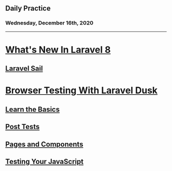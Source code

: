 ## Daily Practice
### Wednesday, December 16th, 2020
---


# [What's New In Laravel 8](https://laracasts.com/series/whats-new-in-laravel-8)


## [Laravel Sail](https://laracasts.com/series/whats-new-in-laravel-8/episodes/12)




# [Browser Testing With Laravel Dusk](https://laracasts.com/series/browser-testing-with-laravel-dusk)



## [Learn the Basics](https://laracasts.com/series/browser-testing-with-laravel-dusk/episodes/1)



## [Post Tests](https://laracasts.com/series/browser-testing-with-laravel-dusk/episodes/2)



## [Pages and Components](https://laracasts.com/series/browser-testing-with-laravel-dusk/episodes/3)



## [Testing Your JavaScript](https://laracasts.com/series/browser-testing-with-laravel-dusk/episodes/4)

